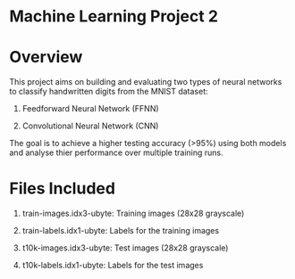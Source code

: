 # Machine Learning Project 2

# Overview

This project aims on building and evaluating two types of neural networks to classify handwritten digits from the MNIST dataset:

 1. Feedforward Neural Network (FFNN)

 2. Convolutional Neural Network (CNN)

The goal is to achieve a higher testing accuracy (>95%) using both models and analyse thier performance over multiple training runs.

# Files Included 

1. train-images.idx3-ubyte: Training images (28x28 grayscale)

2. train-labels.idx1-ubyte: Labels for the training images

3. t10k-images.idx3-ubyte: Test images (28x28 grayscale)

4. t10k-labels.idx1-ubyte: Labels for the test images
